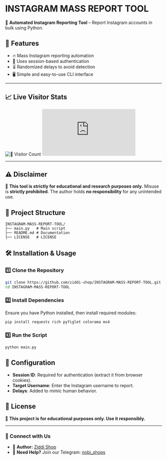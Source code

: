 # INSTAGRAM MASS REPORT TOOL

🚀 **Automated Instagram Reporting Tool** – Report Instagram accounts in bulk using Python.

## 📌 Features
- 🔥 Mass Instagram reporting automation
- 🔑 Uses session-based authentication
- ⏳ Randomized delays to avoid detection
- 🖥️ Simple and easy-to-use CLI interface


---

## 📈 Live Visitor Stats

![🔢 Visitor Count](https://komarev.com/ghpvc/?username=ziddi-shop&repo=INSTAGRAM-MASS-REPORT-TOOL&color=blue)
![📊 Live Users](https://counterapi.com/c.js?ns=https://github.com/ziddi-shop/INSTAGRAM-MASS-REPORT-TOOL/)

---

## ⚠️ Disclaimer
🚨 **This tool is strictly for educational and research purposes only.** Misuse is **strictly prohibited**. The author holds **no responsibility** for any unintended use.

## 📂 Project Structure
```
INSTAGRAM-MASS-REPORT-TOOL/
├── main.py   # Main script
├── README.md # Documentation
├── LICENSE   # LICENSE
```

## 🛠️ Installation & Usage

### 1️⃣ Clone the Repository
```sh
git clone https://github.com/ziddi-shop/INSTAGRAM-MASS-REPORT-TOOL.git
cd INSTAGRAM-MASS-REPORT-TOOL
```

### 2️⃣ Install Dependencies
Ensure you have Python installed, then install required modules:
```sh
pip install requests rich pyfiglet colorama ms4
```

### 3️⃣ Run the Script
```sh
python main.py
```

## 🔧 Configuration
- **Session ID**: Required for authentication (extract it from browser cookies).
- **Target Username**: Enter the Instagram username to report.
- **Delays**: Added to mimic human behavior.

## 📜 License
📢 **This project is for educational purposes only. Use it responsibly.**

---
### 🤝 Connect with Us
- 📌 **Author:** [Ziddi Shop](https://t.me/nobi_shops)
- 📢 **Need Help?** Join our Telegram: [nobi_shops](https://t.me/nobi_shops)

